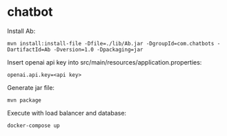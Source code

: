 # chatbot

Install Ab:
```console
mvn install:install-file -Dfile=./lib/Ab.jar -DgroupId=com.chatbots -DartifactId=Ab -Dversion=1.0 -Dpackaging=jar
```

Insert openai api key into src/main/resources/application.properties:
```console
openai.api.key=<api key>
```

Generate jar file:
```console
mvn package
```

Execute with load balancer and database:
```console
docker-compose up
```
